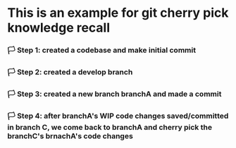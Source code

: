 # This is an example for git cherry pick knowledge recall

### 🏳  Step 1: created a codebase and make initial commit

### 🏳  Step 2: created a develop branch

### 🏳  Step 3: created a new branch branchA and made a commit

### 🏳  Step 4: after branchA's WIP code changes saved/committed in branch C, we come back to branchA and cherry pick the branchC's brnachA's code changes 
 
